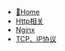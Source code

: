 * [📂Home](/Docs/README)
* [Http相关](./Http相关/README.md)
* [Nginx](./Nginx/README.md)
* [TCP、IP协议](./TCP、IP协议.md)
